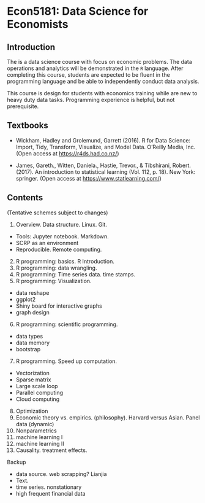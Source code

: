 # Econ5181: Data Science for Economists



## Introduction

The is a data science course with focus on economic problems. The data operations and analytics will be demonstrated in the `R` language.
After completing this course, students are expected to be fluent in the programming language and be able to independently conduct data
analysis.

This course is design for students with economics training while are new to heavy duty data tasks.
Programming experience is helpful, but not prerequisite.


## Textbooks

* Wickham, Hadley and Grolemund, Garrett (2016). R for Data Science: Import, Tidy, Transform, Visualize, and Model Data. O’Reilly Media, Inc. (Open access at https://r4ds.had.co.nz/)

* James, Gareth., Witten, Daniela., Hastie, Trevor., & Tibshirani, Robert. (2017). An introduction to statistical learning (Vol. 112, p. 18). New York: springer. (Open access at https://www.statlearning.com/)


## Contents

(Tentative schemes subject to changes)

1. Overview. Data structure. Linux. Git.
  * Tools: Jupyter notebook. Markdown.
  * SCRP as an environment
  * Reproducible.  Remote computing.
2. R programming: basics. R Introduction.
3. R programming: data wrangling.
4. R programming: Time series data. time stamps.
5. R programming: Visualization.
  * data reshape
  * ggplot2
  * Shiny board for interactive graphs
  * graph design
6. R programming: scientific programming.
  * data types
  * data memory
  * bootstrap
7. R programming. Speed up computation.
  * Vectorization
  * Sparse matrix
  * Large scale loop
  * Parallel computing
  * Cloud computing


8. Optimization
9. Economic theory vs. empirics. (philosophy). Harvard versus Asian. Panel data (dynamic)
10. Nonparametrics
11. machine learning I
12. machine learning II
13. Causality. treatment effects.


Backup
- data source. web scrapping? Lianjia
- Text.
- time series. nonstationary
- high frequent financial data
